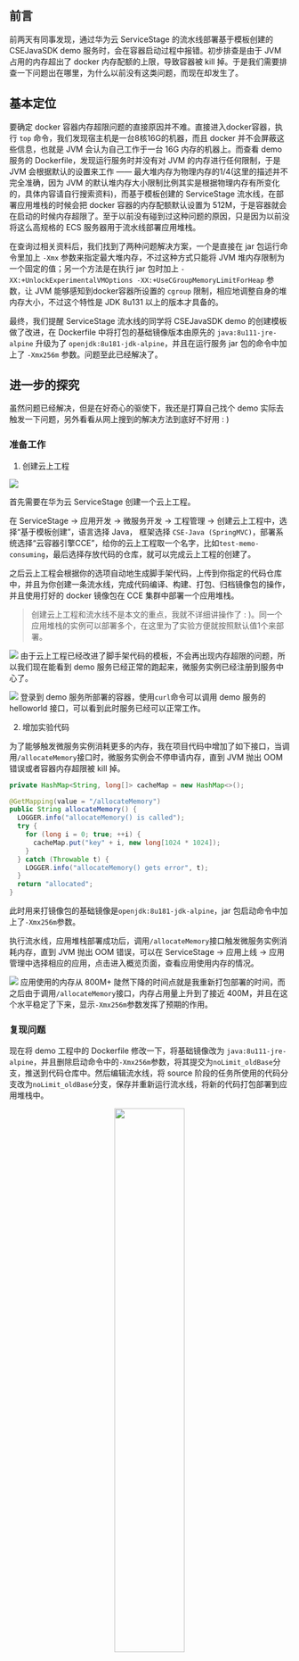 ## 前言

前两天有同事发现，通过华为云 ServiceStage 的流水线部署基于模板创建的 CSEJavaSDK demo 服务时，会在容器启动过程中报错。初步排查是由于 JVM 占用的内存超出了 docker 内存配额的上限，导致容器被 kill 掉。于是我们需要排查一下问题出在哪里，为什么以前没有这类问题，而现在却发生了。

## 基本定位

要确定 docker 容器内存超限问题的直接原因并不难。直接进入docker容器，执行 `top` 命令，我们发现宿主机是一台8核16G的机器，而且 docker 并不会屏蔽这些信息，也就是 JVM 会认为自己工作于一台 16G 内存的机器上。而查看 demo 服务的 Dockerfile，发现运行服务时并没有对 JVM 的内存进行任何限制，于是 JVM 会根据默认的设置来工作 —— 最大堆内存为物理内存的1/4(这里的描述并不完全准确，因为 JVM 的默认堆内存大小限制比例其实是根据物理内存有所变化的，具体内容请自行搜索资料)，而基于模板创建的 ServiceStage 流水线，在部署应用堆栈的时候会把 docker 容器的内存配额默认设置为 512M，于是容器就会在启动的时候内存超限了。至于以前没有碰到过这种问题的原因，只是因为以前没将这么高规格的 ECS 服务器用于流水线部署应用堆栈。

在查询过相关资料后，我们找到了两种问题解决方案，一个是直接在 jar 包运行命令里加上 `-Xmx` 参数来指定最大堆内存，不过这种方式只能将 JVM 堆内存限制为一个固定的值；另一个方法是在执行 jar 包时加上 `-XX:+UnlockExperimentalVMOptions -XX:+UseCGroupMemoryLimitForHeap` 参数，让 JVM 能够感知到docker容器所设置的 `cgroup` 限制，相应地调整自身的堆内存大小，不过这个特性是 JDK 8u131 以上的版本才具备的。

最终，我们提醒 ServiceStage 流水线的同学将 CSEJavaSDK demo 的创建模板做了改进，在 Dockerfile 中将打包的基础镜像版本由原先的 `java:8u111-jre-alpine` 升级为了 `openjdk:8u181-jdk-alpine`，并且在运行服务 jar 包的命令中加上了 `-Xmx256m` 参数。问题至此已经解决了。

## 进一步的探究

虽然问题已经解决，但是在好奇心的驱使下，我还是打算自己找个 demo 实际去触发一下问题，另外看看从网上搜到的解决方法到底好不好用 : )

### 准备工作

1. 创建云上工程

  ![](pic/create_cloud-base_project.PNG)

  首先需要在华为云 ServiceStage 创建一个云上工程。

  在 ServiceStage -> 应用开发 -> 微服务开发 -> 工程管理 -> 创建云上工程中，选择“基于模板创建”，语言选择 Java， 框架选择 `CSE-Java (SpringMVC)`，部署系统选择“云容器引擎CCE”，给你的云上工程取一个名字，比如`test-memo-consuming`，最后选择存放代码的仓库，就可以完成云上工程的创建了。

  之后云上工程会根据你的选项自动地生成脚手架代码，上传到你指定的代码仓库中，并且为你创建一条流水线，完成代码编译、构建、打包、归档镜像包的操作，并且使用打好的 docker 镜像包在 CCE 集群中部署一个应用堆栈。

  > 创建云上工程和流水线不是本文的重点，我就不详细讲操作了 : )。同一个应用堆栈的实例可以部署多个，在这里为了实验方便就按照默认值1个来部署。

  ![](pic/demo_service_instance.PNG)
  由于云上工程已经改进了脚手架代码的模板，不会再出现内存超限的问题，所以我们现在能看到 demo 服务已经正常的跑起来，微服务实例已经注册到服务中心了。

  ![](pic/curl_helloworld.PNG)
  登录到 demo 服务所部署的容器，使用`curl`命令可以调用 demo 服务的 helloworld 接口，可以看到此时服务已经可以正常工作。

2. 增加实验代码

  为了能够触发微服务实例消耗更多的内存，我在项目代码中增加了如下接口，当调用`/allocateMemory`接口时，微服务实例会不停申请内存，直到 JVM 抛出 OOM 错误或者容器内存超限被 kill 掉。

  ```java
  private HashMap<String, long[]> cacheMap = new HashMap<>();

  @GetMapping(value = "/allocateMemory")
  public String allocateMemory() {
    LOGGER.info("allocateMemory() is called");
    try {
      for (long i = 0; true; ++i) {
        cacheMap.put("key" + i, new long[1024 * 1024]);
      }
    } catch (Throwable t) {
      LOGGER.info("allocateMemory() gets error", t);
    }
    return "allocated";
  }
  ```

  此时用来打镜像包的基础镜像是`openjdk:8u181-jdk-alpine`，jar 包启动命令中加上了`-Xmx256m`参数。

  执行流水线，应用堆栈部署成功后，调用`/allocateMemory`接口触发微服务实例消耗内存，直到 JVM 抛出 OOM 错误，可以在 ServiceStage -> 应用上线 -> 应用管理中选择相应的应用，点击进入概览页面，查看应用使用内存的情况。

  ![](pic/deploy_normal.PNG)
  应用使用的内存从 800M+ 陡然下降的时间点就是我重新打包部署的时间，而之后由于调用`/allocateMemory`接口，内存占用量上升到了接近 400M，并且在这个水平稳定了下来，显示`-Xmx256m`参数发挥了预期的作用。

### 复现问题

现在将 demo 工程中的 Dockerfile 修改一下，将基础镜像改为 `java:8u111-jre-alpine`，并且删除启动命令中的`-Xmx256m`参数，将其提交为`noLimit_oldBase`分支，推送到代码仓库中。然后编辑流水线，将 source 阶段的任务所使用的代码分支改为`noLimit_oldBase`分支，保存并重新运行流水线，将新的代码打包部署到应用堆栈中。

<div align=center><img src="pic/deploy_noLimit_oldBase.PNG" width="50%" height="50%"/></div>
在微服务实例列表中查询到新的微服务实例的 endpoint IP 后，调用`/allocateMemory`接口，观察内存情况，内存从接近 400M 突然掉下去一下，然后又上升到约 450M 的时间点就是修改代码后的微服务实例部署成功的时间点，之后内存占用量突然下跌就是因为调用`/allocateMemory`接口导致容器内存超限被 kill 掉了。

如果你事先使用`docker logs -f`命令查看容器日志的话，那么日志大概是这个样子的
```
2018-11-23 15:40:04,920  INFO SCBEngine:152 - receive MicroserviceInstanceRegisterTask event, check instance Id...
2018-11-23 15:40:04,920  INFO SCBEngine:154 - instance registry succeeds for the first time, will send AFTER_REGISTRY event.
2018-11-23 15:40:04,925  WARN VertxTLSBuilder:116 - keyStore [server.p12] file not exist, please check!
2018-11-23 15:40:04,925  WARN VertxTLSBuilder:136 - trustStore [trust.jks] file not exist, please check!
2018-11-23 15:40:04,928  INFO DataFactory:62 - Monitor data sender started. Configured data providers is {com.huawei.paas.cse.tcc.upload.TransactionMonitorDataProvider,com.huawei.paas.monitor.HealthMonitorDataProvider,}
2018-11-23 15:40:04,929  INFO ServiceCenterTask:51 - read MicroserviceInstanceRegisterTask status is FINISHED
2018-11-23 15:40:04,939  INFO TestmemoconsumingApplication:57 - Started TestmemoconsumingApplication in 34.81 seconds (JVM running for 38.752)
2018-11-23 15:40:14,943  INFO AbstractServiceRegistry:258 - find instances[1] from service center success. service=default/CseMonitoring/latest, old revision=null, new revision=28475010.1
2018-11-23 15:40:14,943  INFO AbstractServiceRegistry:266 - service id=8b09a7085f4011e89f130255ac10470c, instance id=8b160d485f4011e89f130255ac10470c, endpoints=[rest://100.125.0.198:30109?sslEnabled=true]
2018-11-23 15:40:34,937  INFO ServiceCenterTaskMonitor:39 - sc task interval changed from -1 to 30
2018-11-23 15:47:03,823  INFO SPIServiceUtils:76 - Found SPI service javax.ws.rs.core.Response$StatusType, count=0.
2018-11-23 15:47:04,657  INFO TestmemoconsumingImpl:39 - allocateMemory() is called
Killed
```
可以看到`allocateMemory`方法被调用，然后 JVM 还没来得及抛出 OOM 错误，整个容器就被 kill 掉了。

> 这里也给大家提了一个醒：**不要以为自己的服务容器能启动起来就万事大吉了**，如果没有特定的限制，JVM 会在运行时继续申请堆内存，也有可能造成内存用量超过 docker 容器的配额！

### 让 JVM 感知`cgroup`限制

前文提到还有另外一种方法解决 JVM 内存超限的问题，这种方法可以让 JVM 自动感知 docker 容器的 `cgroup` 限制，从而动态的调整堆内存大小，感觉挺不错的。我们也来试一下这种方法，看看效果如何 ; )

回到demo项目代码的`master`分支，将 Dockerfile 中启动命令参数的`-Xmx256m`替换为`-XX:+UnlockExperimentalVMOptions -XX:+UseCGroupMemoryLimitForHeap`，提交为`useCGroupMemoryLimitForHeap`分支，推送到代码仓库里。再次运行流水线进行构建部署。

<div align=center><img src="pic/deploy_useCGroupMemoryLimitForHeap.PNG" width="50%" height="50%"/></div>
等 demo 服务部署成功后，再次调用`/allocateMemory`接口，容器的内存占用情况如上图所示（最右边的那一部分连续曲线），内存上升到一定程度后，JVM 抛出了 OOM 错误，没有继续申请堆内存。看来这种方式也是有效果的。不过，仔细观察容器的内存占用情况，可以发现容器所使用的内存仅为不到 300M，而我们对于这个容器的内存配额限制为 512M，也就是还有 200M+ 是闲置的，并不会被 JVM 利用。这个利用率，比起上文中直接设置`-Xmx256m`的内存利用率要低 : ( 。推测是因为 JVM 并不会感知到自己是部署在一个 docker 容器里的，所以它把当前的环境当成一个物理内存只有 512M 的物理机，按照比例来限制自己的最大堆内存，另一部分就被闲置了。

> 如此看来，如果想要充分利用自己的服务器资源，还是得多花一点功夫，手动调整好`-Xmx`参数。

## 参考资料

- [Java and Docker, the limitations](https://royvanrijn.com/blog/2018/05/java-and-docker-memory-limits/ "Java and Docker, the limitations")
- [Java inside docker: What you must know to not FAIL](https://developers.redhat.com/blog/2017/03/14/java-inside-docker/ "Java inside docker: What you must know to not FAIL - RHD Blog")

